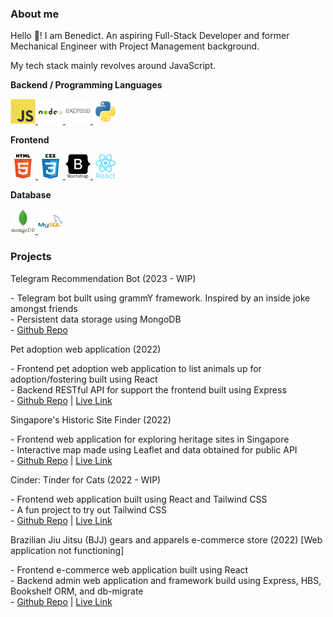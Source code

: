 <h3>About me</h3>
<p align="left">Hello 👋! I am Benedict. An aspiring Full-Stack Developer and former Mechanical Engineer with Project Management background.</p>

<p align="left">My tech stack mainly revolves around JavaScript.</p>

<p align="left"><strong>Backend / Programming Languages</strong></p>
    <a href="https://developer.mozilla.org/en-US/docs/Web/JavaScript" target="_blank" rel="noreferrer"> 
        <img src="https://raw.githubusercontent.com/devicons/devicon/master/icons/javascript/javascript-original.svg" alt="javascript" width="40" height="40" /> </a>
    <a href="https://nodejs.org" target="_blank" rel="noreferrer">
        <img src="https://raw.githubusercontent.com/devicons/devicon/master/icons/nodejs/nodejs-original-wordmark.svg" alt="nodejs" width="40" height="40" /> </a>
    <a href="https://expressjs.com" target="_blank" rel="noreferrer">
        <img src="https://raw.githubusercontent.com/devicons/devicon/master/icons/express/express-original-wordmark.svg" alt="express" width="40" height="40" /> </a> 
    <a href="https://www.python.org" target="_blank" rel="noreferrer"> 
        <img src="https://raw.githubusercontent.com/devicons/devicon/master/icons/python/python-original.svg" alt="python" width="40" height="40" /> </a>

<p align="left"><strong>Frontend</strong></p>
    <a href="https://www.w3.org/html/" target="_blank" rel="noreferrer"> 
        <img src="https://raw.githubusercontent.com/devicons/devicon/master/icons/html5/html5-original-wordmark.svg" alt="html5" width="40" height="40" /> </a>
    <a href="https://www.w3schools.com/css/" target="_blank" rel="noreferrer"> 
        <img src="https://raw.githubusercontent.com/devicons/devicon/master/icons/css3/css3-original-wordmark.svg" alt="css3" width="40" height="40" /> </a>
    <a href="https://getbootstrap.com" target="_blank" rel="noreferrer"> 
        <img src="https://raw.githubusercontent.com/devicons/devicon/master/icons/bootstrap/bootstrap-plain-wordmark.svg" alt="bootstrap" width="40" height="40"/> </a>
    <a href="https://reactjs.org/" target="_blank" rel="noreferrer">
        <img src="https://raw.githubusercontent.com/devicons/devicon/master/icons/react/react-original-wordmark.svg" alt="react" width="40" height="40" /> </a>

<p align="left"><strong>Database</strong></p>
  <a href="https://www.mongodb.com/" target="_blank"
        rel="noreferrer"> <img
            src="https://raw.githubusercontent.com/devicons/devicon/master/icons/mongodb/mongodb-original-wordmark.svg"
            alt="mongodb" width="40" height="40" /> </a> <a href="https://www.mysql.com/" target="_blank"
        rel="noreferrer"> <img
            src="https://raw.githubusercontent.com/devicons/devicon/master/icons/mysql/mysql-original-wordmark.svg"
            alt="mysql" width="40" height="40" /> </a>

<h3>Projects</h3>
<p align="left">Telegram Recommendation Bot (2023 - WIP)</p>
<p>
- Telegram bot built using grammY framework. Inspired by an inside joke amongst friends<br/>
- Persistent data storage using MongoDB<br/>
- <a href="https://github.com/nanometre/telegram-rcmd-bot-grammy">Github Repo</a>

<p align="left">Pet adoption web application (2022)</p>
<p>
- Frontend pet adoption web application to list animals up for adoption/fostering built using React<br/>
- Backend RESTful API for support the frontend built using Express<br/>
- <a href="https://github.com/nanometre/pet-adoption-tgc-proj2-react">Github Repo</a> | <a href="https://paw-pals.netlify.app/">Live Link</a>
<p/>

<p align="left">Singapore's Historic Site Finder (2022)</p>
<p>
- Frontend web application for exploring heritage sites in Singapore<br/>
- Interactive map made using Leaflet and data obtained for public API<br/>
- <a href="https://github.com/nanometre/historic-site-finder-tgc-proj1">Github Repo</a> | <a href="https://nanometre.github.io/historic-site-finder-tgc-proj1/#">Live Link</a>
<p/>

<p align="left">Cinder: Tinder for Cats (2022 - WIP)</p>
<p>
- Frontend web application built using React and Tailwind CSS<br/>
- A fun project to try out Tailwind CSS<br/>
- <a href="https://github.com/nanometre/cinder-for-cats">Github Repo</a> | <a href="https://cinder4cats.netlify.app/">Live Link</a>
</p>

<p align="left">Brazilian Jiu Jitsu (BJJ) gears and apparels e-commerce store (2022) [Web application not functioning]</p>
<p>
- Frontend e-commerce web application built using React<br/>
- Backend admin web application and framework build using Express, HBS, Bookshelf ORM, and db-migrate<br/>
- <a href="https://github.com/nanometre/bjj-ecommerce-tgc-proj3-react">Github Repo</a> | <a href="https://grapple-gears.netlify.app/">Live Link</a>
<p/>
